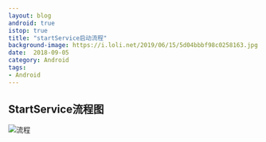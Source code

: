 ```yaml
---
layout: blog 
android: true 
istop: true
title: "startService启动流程" 
background-image: https://i.loli.net/2019/06/15/5d04bbbf98c0258163.jpg
date:  2018-09-05
category: Android 
tags: 
- Android 
---
```




## StartService流程图

![流程](https://i.loli.net/2019/06/15/5d04bbd28615812199.jpg)

















